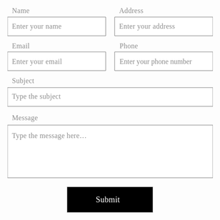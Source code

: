 <svg width="460px" height="483px" viewBox="0 -10 460 443" version="1.1" xmlns="http://www.w3.org/2000/svg" xmlns:xlink="http://www.w3.org/1999/xlink">
<g id="460" stroke="none" stroke-width="1" fill="none" fill-rule="evenodd">
    <g id="Form" transform="translate(0.000000, 13.000000)">
        <path d="M133.5,427.5 L133.5,370.5 L325.5,370.5 L325.5,427.5 L133.5,427.5 Z" id="btn" stroke="#929292" fill="#000000"></path>
        <polygon id="Fill-1" stroke="#777777" fill="#FFFFFF" points="0 350 460 350 460 232 0 232"></polygon>
        <polygon id="Fill-3" stroke="#777777" fill="#FFFFFF" points="240 110 460 110 460 68 240 68"></polygon>
        <polygon id="Fill-4" stroke="#777777" fill="#FFFFFF" points="0 190 460 190 460 148 0 148"></polygon>
        <polygon id="Fill-5" stroke="#777777" fill="#FFFFFF" points="0 110 220 110 220 68 0 68"></polygon>
        <polygon id="Fill-8" stroke="#777777" fill="#FFFFFF" points="240 32 460 32 460 -10 240 -10"></polygon>
        <polygon id="Fill-9" stroke="#777777" fill="#FFFFFF" points="0 32 220 32 220 -10 0 -10"></polygon>
    </g>
    <g id="Text" transform="translate(20.000000, 26.000000)" font-family="Poppins-Regular, Poppins" font-weight="normal">
        <text id="Name-PlaceHolder" font-size="16" letter-spacing="0.299999982" fill="#8C8C8C">
            <tspan x="-10" y="3">Enter your name</tspan>
        </text>
        <text id="Name" font-size="16" letter-spacing="0.299999982" fill="#8C8C8C">
            <tspan x="-10" y="-32">Name</tspan>
        </text>
        <text id="Email" font-size="16" letter-spacing="0.299999982" fill="#8C8C8C">
            <tspan x="-10" y="47">Email</tspan>
        </text>
         <text id="Email-PlaceHolder" font-size="16" letter-spacing="0.299999982" fill="#8C8C8C">
            <tspan x="-10" y="82">Enter your email</tspan>
        </text>
        <text id="Subject" font-size="16" letter-spacing="0.299999982" fill="#8C8C8C">
            <tspan x="-10" y="125">Subject</tspan>
        </text>
        <text id="Subject-PlaceHolder" font-size="16" letter-spacing="0.299999982" fill="#8C8C8C">
            <tspan x="-10" y="160">Type the subject</tspan>
        </text>
        <text id="Message" font-size="16" letter-spacing="0.299999982" fill="#8C8C8C">
            <tspan x="-10" y="208">Message</tspan>
        </text> 
         <text id="Message-PlaceHolder" font-size="16" letter-spacing="0.299999982" fill="#8C8C8C">
            <tspan x="-10" y="248">Type the message here…</tspan>
        </text>
        <text id="Submit" font-size="18" letter-spacing="0.337500006" fill="#FFFFFF">
            <tspan x="177.8525" y="392">Submit</tspan>
        </text>
        <text id="Address-PlaceHolder" font-size="16" letter-spacing="0.299999982" fill="#8C8C8C">
            <tspan x="230" y="3">Enter your address</tspan>
        </text>
        <text id="Address" font-size="16" letter-spacing="0.299999982" fill="#8C8C8C">
            <tspan x="230" y="-32">Address</tspan>
        </text>
        <text id="Phone-Placeholder" font-size="16" letter-spacing="-0.1" fill="#8C8C8C">
            <tspan x="231" y="82">Enter your phone number</tspan>
        </text>
        <text id="Phone" font-size="16" letter-spacing="0.299999982" fill="#8C8C8C">
            <tspan x="231" y="47">Phone</tspan>
        </text>
    </g>
</g>
</svg>

